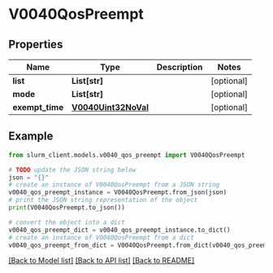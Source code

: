 # V0040QosPreempt


## Properties

Name | Type | Description | Notes
------------ | ------------- | ------------- | -------------
**list** | **List[str]** |  | [optional] 
**mode** | **List[str]** |  | [optional] 
**exempt_time** | [**V0040Uint32NoVal**](V0040Uint32NoVal.md) |  | [optional] 

## Example

```python
from slurm_client.models.v0040_qos_preempt import V0040QosPreempt

# TODO update the JSON string below
json = "{}"
# create an instance of V0040QosPreempt from a JSON string
v0040_qos_preempt_instance = V0040QosPreempt.from_json(json)
# print the JSON string representation of the object
print(V0040QosPreempt.to_json())

# convert the object into a dict
v0040_qos_preempt_dict = v0040_qos_preempt_instance.to_dict()
# create an instance of V0040QosPreempt from a dict
v0040_qos_preempt_from_dict = V0040QosPreempt.from_dict(v0040_qos_preempt_dict)
```
[[Back to Model list]](../README.md#documentation-for-models) [[Back to API list]](../README.md#documentation-for-api-endpoints) [[Back to README]](../README.md)


